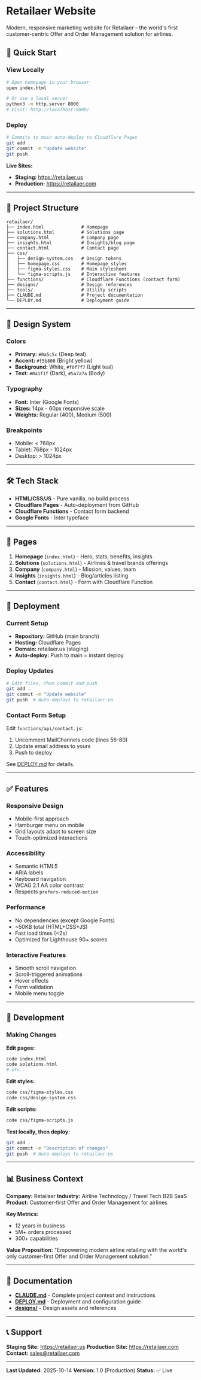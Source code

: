 # Retailaer Website

Modern, responsive marketing website for Retailaer - the world's first customer-centric Offer and Order Management solution for airlines.

## 🚀 Quick Start

### View Locally
```bash
# Open homepage in your browser
open index.html

# Or use a local server
python3 -m http.server 8000
# Visit: http://localhost:8000/
```

### Deploy
```bash
# Commits to main auto-deploy to Cloudflare Pages
git add .
git commit -m "Update website"
git push
```

**Live Sites:**
- **Staging:** https://retailaer.us
- **Production:** https://retailaer.com

---

## 📁 Project Structure

```
retailaer/
├── index.html              # Homepage
├── solutions.html          # Solutions page
├── company.html            # Company page
├── insights.html           # Insights/blog page
├── contact.html            # Contact page
├── css/
│   ├── design-system.css   # Design tokens
│   ├── homepage.css        # Homepage styles
│   ├── figma-styles.css    # Main stylesheet
│   └── figma-scripts.js    # Interactive features
├── functions/              # Cloudflare Functions (contact form)
├── designs/                # Design references
├── tools/                  # Utility scripts
├── CLAUDE.md               # Project documentation
└── DEPLOY.md               # Deployment guide
```

---

## 🎨 Design System

### Colors
- **Primary:** `#0a5c5c` (Deep teal)
- **Accent:** `#f5b800` (Bright yellow)
- **Background:** White, `#f0f7f7` (Light teal)
- **Text:** `#0a1f1f` (Dark), `#5a7a7a` (Body)

### Typography
- **Font:** Inter (Google Fonts)
- **Sizes:** 14px - 60px responsive scale
- **Weights:** Regular (400), Medium (500)

### Breakpoints
- Mobile: < 768px
- Tablet: 768px - 1024px
- Desktop: > 1024px

---

## 🛠️ Tech Stack

- **HTML/CSS/JS** - Pure vanilla, no build process
- **Cloudflare Pages** - Auto-deployment from GitHub
- **Cloudflare Functions** - Contact form backend
- **Google Fonts** - Inter typeface

---

## 📄 Pages

1. **Homepage** (`index.html`) - Hero, stats, benefits, insights
2. **Solutions** (`solutions.html`) - Airlines & travel brands offerings
3. **Company** (`company.html`) - Mission, values, team
4. **Insights** (`insights.html`) - Blog/articles listing
5. **Contact** (`contact.html`) - Form with Cloudflare Function

---

## 🚢 Deployment

### Current Setup
- **Repository:** GitHub (main branch)
- **Hosting:** Cloudflare Pages
- **Domain:** retailaer.us (staging)
- **Auto-deploy:** Push to main = instant deploy

### Deploy Updates

```bash
# Edit files, then commit and push
git add .
git commit -m "Update website"
git push  # Auto-deploys to retailaer.us
```

### Contact Form Setup

Edit `functions/api/contact.js`:
1. Uncomment MailChannels code (lines 56-80)
2. Update email address to yours
3. Push to deploy

See [DEPLOY.md](DEPLOY.md) for details.

---

## ✅ Features

### Responsive Design
- Mobile-first approach
- Hamburger menu on mobile
- Grid layouts adapt to screen size
- Touch-optimized interactions

### Accessibility
- Semantic HTML5
- ARIA labels
- Keyboard navigation
- WCAG 2.1 AA color contrast
- Respects `prefers-reduced-motion`

### Performance
- No dependencies (except Google Fonts)
- ~50KB total (HTML+CSS+JS)
- Fast load times (<2s)
- Optimized for Lighthouse 90+ scores

### Interactive Features
- Smooth scroll navigation
- Scroll-triggered animations
- Hover effects
- Form validation
- Mobile menu toggle

---

## 🔧 Development

### Making Changes

**Edit pages:**
```bash
code index.html
code solutions.html
# etc...
```

**Edit styles:**
```bash
code css/figma-styles.css
code css/design-system.css
```

**Edit scripts:**
```bash
code css/figma-scripts.js
```

**Test locally, then deploy:**
```bash
git add .
git commit -m "Description of changes"
git push  # Auto-deploys to retailaer.us
```

---

## 📊 Business Context

**Company:** Retailaer
**Industry:** Airline Technology / Travel Tech B2B SaaS
**Product:** Customer-first Offer and Order Management for airlines

**Key Metrics:**
- 12 years in business
- 5M+ orders processed
- 300+ capabilities

**Value Proposition:**
"Empowering modern airline retailing with the world's only customer-first Offer and Order Management solution."

---

## 📝 Documentation

- **[CLAUDE.md](CLAUDE.md)** - Complete project context and instructions
- **[DEPLOY.md](DEPLOY.md)** - Deployment and configuration guide
- **[designs/](designs/)** - Design assets and references

---

## 📞 Support

**Staging Site:** https://retailaer.us
**Production Site:** https://retailaer.com
**Contact:** sales@retailaer.com

---

**Last Updated:** 2025-10-14
**Version:** 1.0 (Production)
**Status:** ✅ Live
